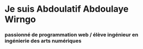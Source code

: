 # Je suis Abdoulatif Abdoulaye Wirngo
### passionné de programmation web / élève ingénieur en ingénierie des arts numériques 
